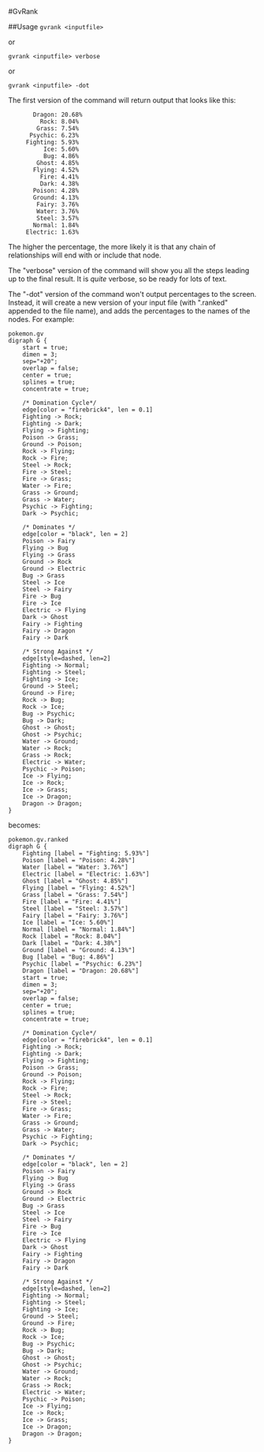 #GvRank

##Usage
`gvrank <inputfile>`

or 

`gvrank <inputfile> verbose`

or 

`gvrank <inputfile> -dot`

The first version of the command will return output that looks like this:
```
       Dragon: 20.68%
         Rock: 8.04%
        Grass: 7.54%
      Psychic: 6.23%
     Fighting: 5.93%
          Ice: 5.60%
          Bug: 4.86%
        Ghost: 4.85%
       Flying: 4.52%
         Fire: 4.41%
         Dark: 4.38%
       Poison: 4.28%
       Ground: 4.13%
        Fairy: 3.76%
        Water: 3.76%
        Steel: 3.57%
       Normal: 1.84%
     Electric: 1.63%
```
The higher the percentage, the more likely it is that any chain of relationships will end with or include that node.

The "verbose" version of the command will show you all the steps leading up to the final result. It is *quite* verbose, so be ready for lots of text.

The "-dot" version of the command won't output percentages to the screen. Instead, it will create a new version of your input file (with ".ranked" appended to the file name), and adds the percentages to the names of the nodes. For example:
```
pokemon.gv
digraph G {
	start = true;
	dimen = 3;
	sep="+20";
	overlap = false;
	center = true;
	splines = true;
	concentrate = true;

	/* Domination Cycle*/
	edge[color = "firebrick4", len = 0.1]
	Fighting -> Rock;
	Fighting -> Dark;
	Flying -> Fighting;
	Poison -> Grass;
	Ground -> Poison;
	Rock -> Flying;
	Rock -> Fire;
	Steel -> Rock;
	Fire -> Steel;
	Fire -> Grass;
	Water -> Fire;
	Grass -> Ground;
	Grass -> Water;
	Psychic -> Fighting;
	Dark -> Psychic;

	/* Dominates */
	edge[color = "black", len = 2]
	Poison -> Fairy
	Flying -> Bug
	Flying -> Grass
	Ground -> Rock
	Ground -> Electric
	Bug -> Grass
	Steel -> Ice
	Steel -> Fairy
	Fire -> Bug
	Fire -> Ice
	Electric -> Flying
	Dark -> Ghost
	Fairy -> Fighting
	Fairy -> Dragon
	Fairy -> Dark

	/* Strong Against */
	edge[style=dashed, len=2]
	Fighting -> Normal;
	Fighting -> Steel;
	Fighting -> Ice;
	Ground -> Steel;
	Ground -> Fire;
	Rock -> Bug;
	Rock -> Ice;
	Bug -> Psychic;
	Bug -> Dark;
	Ghost -> Ghost;
	Ghost -> Psychic;
	Water -> Ground;
	Water -> Rock;
	Grass -> Rock;
	Electric -> Water;
	Psychic -> Poison;
	Ice -> Flying;
	Ice -> Rock;
	Ice -> Grass;
	Ice -> Dragon;
	Dragon -> Dragon;
}
```
becomes:
```
pokemon.gv.ranked
digraph G {
	Fighting [label = "Fighting: 5.93%"]
	Poison [label = "Poison: 4.28%"]
	Water [label = "Water: 3.76%"]
	Electric [label = "Electric: 1.63%"]
	Ghost [label = "Ghost: 4.85%"]
	Flying [label = "Flying: 4.52%"]
	Grass [label = "Grass: 7.54%"]
	Fire [label = "Fire: 4.41%"]
	Steel [label = "Steel: 3.57%"]
	Fairy [label = "Fairy: 3.76%"]
	Ice [label = "Ice: 5.60%"]
	Normal [label = "Normal: 1.84%"]
	Rock [label = "Rock: 8.04%"]
	Dark [label = "Dark: 4.38%"]
	Ground [label = "Ground: 4.13%"]
	Bug [label = "Bug: 4.86%"]
	Psychic [label = "Psychic: 6.23%"]
	Dragon [label = "Dragon: 20.68%"]
	start = true;
	dimen = 3;
	sep="+20";
	overlap = false;
	center = true;
	splines = true;
	concentrate = true;

	/* Domination Cycle*/
	edge[color = "firebrick4", len = 0.1]
	Fighting -> Rock;
	Fighting -> Dark;
	Flying -> Fighting;
	Poison -> Grass;
	Ground -> Poison;
	Rock -> Flying;
	Rock -> Fire;
	Steel -> Rock;
	Fire -> Steel;
	Fire -> Grass;
	Water -> Fire;
	Grass -> Ground;
	Grass -> Water;
	Psychic -> Fighting;
	Dark -> Psychic;

	/* Dominates */
	edge[color = "black", len = 2]
	Poison -> Fairy
	Flying -> Bug
	Flying -> Grass
	Ground -> Rock
	Ground -> Electric
	Bug -> Grass
	Steel -> Ice
	Steel -> Fairy
	Fire -> Bug
	Fire -> Ice
	Electric -> Flying
	Dark -> Ghost
	Fairy -> Fighting
	Fairy -> Dragon
	Fairy -> Dark

	/* Strong Against */
	edge[style=dashed, len=2]
	Fighting -> Normal;
	Fighting -> Steel;
	Fighting -> Ice;
	Ground -> Steel;
	Ground -> Fire;
	Rock -> Bug;
	Rock -> Ice;
	Bug -> Psychic;
	Bug -> Dark;
	Ghost -> Ghost;
	Ghost -> Psychic;
	Water -> Ground;
	Water -> Rock;
	Grass -> Rock;
	Electric -> Water;
	Psychic -> Poison;
	Ice -> Flying;
	Ice -> Rock;
	Ice -> Grass;
	Ice -> Dragon;
	Dragon -> Dragon;
}
```
